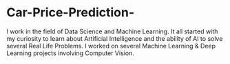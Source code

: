 # Car-Price-Prediction-
I work in the field of Data Science and Machine Learning. It all started with my curiosity to learn about Artificial Intelligence and the ability of AI to solve several Real Life Problems. I worked on several Machine Learning &amp; Deep Learning projects involving Computer Vision. 
